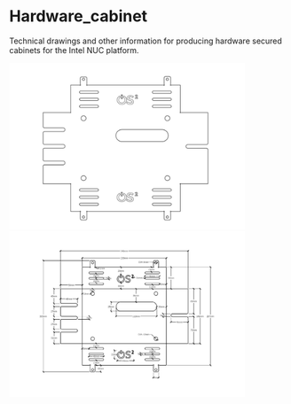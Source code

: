 # Hardware_cabinet
Technical drawings and other information for producing hardware secured cabinets for the Intel NUC platform.

<img src="/img/Intel_NUC_hardware_cabinet_os2_logo.png" width="425"/> <img src="/img/Intel_NUC_hardware_cabinet_os2_logo_med_maal.png" width="425"/> 
